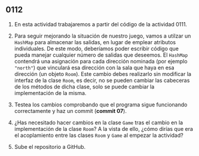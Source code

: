 ##  0112

1. En esta actividad trabajaremos a partir del código de la actividad 0111.

2. Para seguir mejorando la situación de nuestro juego, vamos a utilzar un `HashMap` para almacenar las salidas, en lugar de emplear atributos individuales. De este modo, deberíamos poder escribir código que pueda manejar cualquier número de salidas que deseemos. El `HashMap` contendrá una asignación para cada dirección nominada (por ejemplo `"north"`) que vinculará esa dirección con la sala que haya en esa dirección (un objeto `Room`). Este cambio debes realizarlo sin modificar la interfaz de la clase `Room`, es decir, no se pueden cambiar las cabeceras de los métodos de dicha clase, solo se puede cambiar la implementación de la misma.

3. Testea los cambios comprobando que el programa sigue funcionando correctamente y haz un commit (**commit 07**).

4. ¿Has necesitado hacer cambios en la clase `Game` tras el cambio en la implementación de la clase `Room`? A la vista de ello, ¿cómo dirías que era el acoplamiento entre las clases `Room` y `Game` al empezar la actividad?

5. Sube el repositorio a GitHub.
